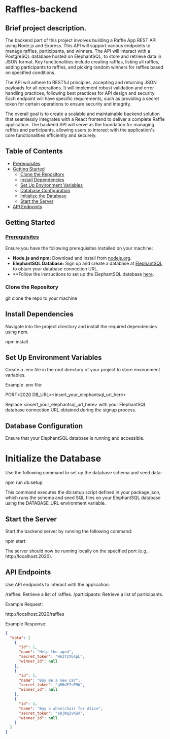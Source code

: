 # Raffles-backend

## Brief project description.

The backend part of this project involves building a Raffle App REST API using Node.js and Express. This API will support various endpoints to manage raffles, participants, and winners. The API will interact with a PostgreSQL database hosted on ElephantSQL, to store and retrieve data in JSON format. Key functionalities include creating raffles, listing all raffles, adding participants to raffles, and picking random winners for raffles based on specified conditions.

The API will adhere to RESTful principles, accepting and returning JSON payloads for all operations. It will implement robust validation and error handling practices, following best practices for API design and security. Each endpoint will have specific requirements, such as providing a secret token for certain operations to ensure security and integrity.

The overall goal is to create a scalable and maintainable backend solution that seamlessly integrates with a React frontend to deliver a complete Raffle application. The backend API will serve as the foundation for managing raffles and participants, allowing users to interact with the application's core functionalities efficiently and securely.

## Table of Contents

- [Prerequisites](#prerequisites)
- [Getting Started](#getting-started)
  - [Clone the Repository](#clone-the-repository)
  - [Install Dependencies](#install-dependencies)
  - [Set Up Environment Variables](#set-up-environment-variables)
  - [Database Configuration](#database-configuration)
  - [Initialize the Database](#initialize-the-database)
  - [Start the Server](#start-the-server)
- [API Endpoints](#api-endpoints)



## Getting Started

### [Prerequisites](#prerequisites)

Ensure you have the following prerequisites installed on your machine:

- **Node.js and npm:** Download and install from [nodejs.org](https://nodejs.org).
- **ElephantSQL Database:** Sign up and create a database at [ElephantSQL](https://www.elephantsql.com) to obtain your database connection URL.
- **Follow the instructions to set up the ElephantSQL database [here](https://docs.google.com/document/d/1XJq1FzFShWGnDTuVfvdtjQxH8IY3v-6jtBHjMK5_-7A/edit?usp=sharing).


### Clone the Repository

git clone the repo to your machine


## Install Dependencies

Navigate into the project directory and install the required dependencies using npm.

npm install

## Set Up Environment Variables

Create a .env file in the root directory of your project to store environment variables.

Example .env file:

PORT=2020
DB_URL=<insert_your_elephantsql_url_here>

Replace <insert_your_elephantsql_url_here> with your ElephantSQL database connection URL obtained during the signup process.


## Database Configuration

Ensure that your ElephantSQL database is running and accessible.


# Initialize the Database

Use the following command to set up the database schema and seed data:

npm run db:setup

This command executes the db:setup script defined in your package.json, which runs the schema and seed SQL files on your ElephantSQL database using the DATABASE_URL environment variable.


## Start the Server
Start the backend server by running the following command:

npm start

The server should now be running locally on the specified port (e.g., http://localhost:2020).


## API Endpoints

Use API endpoints to interact with the application:

/raffles: Retrieve a list of raffles.
/participants: Retrieve a list of participants.

Example Request:

http://localhost:2020/raffles

Example Response:

```json
{
  "data": [
    {
      "id": 1,
      "name": "Help the aged",
      "secret_token": "H63T2Yb4pL",
      "winner_id": null
    },
    {
      "id": 2,
      "name": "Buy me a new car",
      "secret_token": "gR6dF7sP9W",
      "winner_id": null
    },
    {
      "id": 3,
      "name": "Buy a wheelchair for Alice",
      "secret_token": "e8jWq2vKuX",
      "winner_id": null
    }
  ]
}
```

